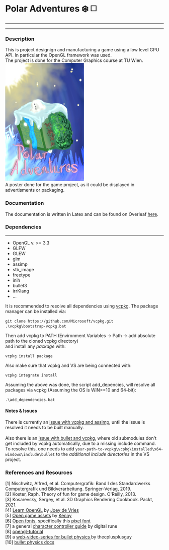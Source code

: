 # Polar Adventures :snowflake: :white_medium_square:
--- 
---
### Description
This is project designign and manufacturing a game using a low level GPU API. In particular the OpenGL framework was used. <br>
The project is done for the Computer Graphics course at TU Wien. <br>
<img src="https://github.com/NouNio/polar-adventures/blob/main/poster.jpg" width="250" height="375"> <br>
A poster done for the game project, as it could be displayed in advertisments or packaging.

### Documentation
The documentation is written in Latex and can be found on Overleaf [here](https://www.overleaf.com/read/gjymnhtjwbmf).

### Dependencies
---
- OpenGL v. >= 3.3
- GLFW
- GLEW
- glm
- assimp
- stb_image
- freetype
- inih
- bullet3
- irrKlang
- ...

It is recommended to resolve all dependencies using [vcpkg](https://vcpkg.io/en/index.html).
The package manager can be installed via: <br>
```shell
git clone https://github.com/Microsoft/vcpkg.git
.\vcpkg\bootstrap-vcpkg.bat
```
Then add vcpkg to PATH (Environment Variables -> Path -> add absolute path to the cloned vcpkg directory) <br>
and install any _package_ with:
```
vcpkg install package
```
Also make sure that vcpkg and VS are being connected with:
```
vcpkg integrate install
```
Assuming the above was done, the script add_depencies, will resolve all packages via vcpkg (Assuming the OS is WIN>=10 and 64-bit):
```
.\add_dependencies.bat
```
#### Notes & Issues
There is currently an [issue with vcpkg and assimp](https://github.com/microsoft/vcpkg/issues/21605), until the issue is resolved it needs to be built manually. <br>
<br>
Also there is an [issue with bullet and vcpkg](https://github.com/microsoft/vcpkg/issues/7877), where old submodules don't get included by vcpkg automatically, due to a missing include command.<br>
To resolve this, one needs to add `your-path-to-vcpkg\vcpkg\installed\x64-windows\include\bullet` to the _additional include directories_ in the VS project.

### References and Resources
[1]  Nischwitz, Alfred, et al. Computergrafik: Band I des Standardwerks Computergrafik und Bildverarbeitung. Springer-Verlag, 2019. <br>
[2]  Koster, Raph. Theory of fun for game design. O'Reilly, 2013. <br>
[3]  Kosarevsky, Sergey, et al. 3D Graphics Rendering Cookbook. Packt, 2021. <br>
[4]  [Learn OpenGL](https://learnopengl.com/About) by [Joey de Vries](https://github.com/JoeyDeVries) <br>
[5]  [Open game assets](https://opengameart.org/) by [Kenny](https://opengameart.org/users/kenney) <br>
[6]  [Open fonts](https://www.fontspace.com/category/pixel), specifically this [pixel font](https://www.fontspace.com/datcub-font-f69195) <br>
[7]  a general [character controller guide](https://digitalrune.github.io/DigitalRune-Documentation/html/7cc27ced-9a65-4ddd-8b8e-fa817b7fe6b7.htm) by digital rune <br>
[8]  [opengl-tutorial](http://www.opengl-tutorial.org/) <br>
[9] a [web-video-series for bullet physics ](https://www.youtube.com/watch?v=wbu5MdsFYko) by thecplusplusguy <br>
[10] [bullet physics docs](https://pybullet.org/Bullet/BulletFull/index.html)
